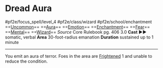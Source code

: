 # Dread Aura
#pf2e/focus_spell/level_4 #pf2e/class/wizard #pf2e/school/enchantment 
==[Uncommon](../../../rules/traits/uncommon.md)== ==[Aura](../../../rules/traits/aura.md)== ==[Emotion](../../../rules/traits/emotion.md)== ==[Enchantment](../../../rules/traits/enchantment.md)== ==[Fear](../../Arcane_Tradition/Level%201/Fear.md)== ==[Mental](../../../rules/traits/mental.md)== ==[Wizard](../../../rules/traits/wizard.md)==
*Source* Core Rulebook pg. 406 3.0
**Cast** ►► somatic, verbal
**Area** 30-foot-radius emanation
**Duration** sustained up to 1 minute

---
You emit an aura of terror. Foes in the area are [Frightened](../../../Conditions/Frightened.md) 1 and unable to reduce the condition.